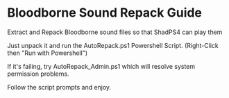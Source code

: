 # Bloodborne Sound Repack Guide
Extract and Repack Bloodborne sound files so that ShadPS4 can play them

Just unpack it and run the AutoRepack.ps1 Powershell Script. (Right-Click then "Run with Powershell")

If it's failing, try AutoRepack_Admin.ps1 which will resolve system permission problems.

Follow the script prompts and enjoy.
